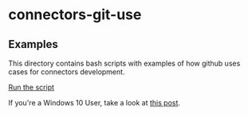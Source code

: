 # connectors-git-use

## Examples

This directory contains bash scripts with examples of how github uses cases for connectors development.

[Run the script](http://tldp.org/LDP/Bash-Beginners-Guide/html/sect_02_01.html#sect_02_01_03)

If you're a Windows 10 User, take a look at [this post](https://msdn.microsoft.com/en-us/commandline/wsl/about).
